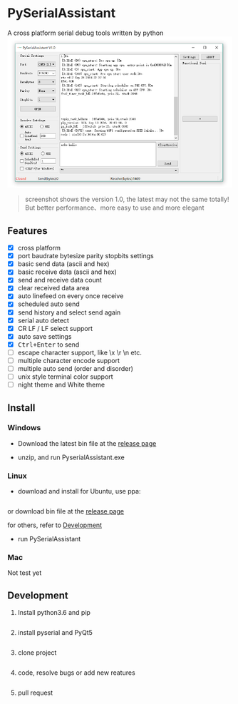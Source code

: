PySerialAssistant
========
A cross platform serial debug tools written by python
![screenshot](./assets/screenshot_V1.0.png)
> screenshot shows the version 1.0, the latest may not the same totally! But better performance、more easy to use and more elegant

## Features

- [x] cross platform
- [x] port baudrate bytesize parity stopbits settings
- [x] basic send data (ascii and hex)
- [x] basic receive data (ascii and hex)
- [x] send and receive data count
- [x] clear received data area
- [x] auto linefeed on every once receive
- [x] scheduled auto send
- [x] send history and select send again
- [x] serial auto detect
- [x] CR LF / LF select support
- [x] auto save settings
- [x] <kbd>Ctrl+Enter</kbd> to send
- [ ] escape character support, like \x \r \n etc.
- [ ] multiple character encode support
- [ ] multiple auto send (order and disorder)
- [ ] unix style terminal color support
- [ ] night theme and White theme

## Install

### Windows

* Download the latest bin file at the [release page](https://github.com/Neutree/PyserialAssistant/releases)

* unzip, and run PyserialAssistant.exe

### Linux

* download and install
for Ubuntu, use ppa:
```

```
or download bin file at the [release page](https://github.com/Neutree/PyserialAssistant/releases)

for others, refer to [Development](Development)

* run PySerialAssistant

### Mac
Not test yet

## Development

1. Install python3.6 and pip
```
```

2. install pyserial and PyQt5
```
```

3. clone project
```
```

4. code, resolve bugs or add new reatures
```
```

5. pull request
```
```

